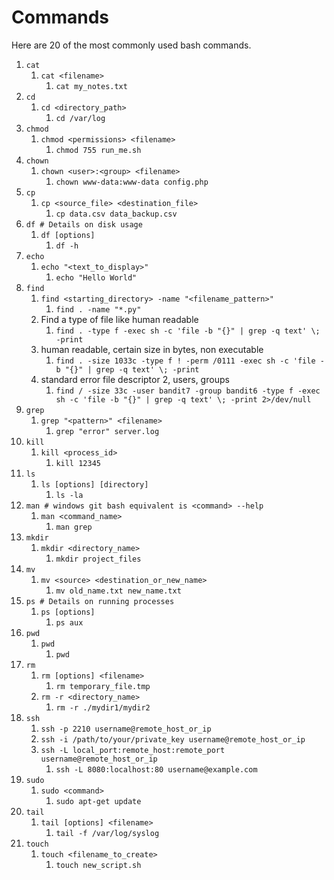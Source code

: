 # Commands
Here are 20 of the most commonly used bash commands.

1. `cat`
   1. `cat <filename>`
       1. `cat my_notes.txt`
2. `cd`
   1. `cd <directory_path>`
       1. `cd /var/log`
3. `chmod`
   1. `chmod <permissions> <filename>`
       1. `chmod 755 run_me.sh`
4. `chown`
   1. `chown <user>:<group> <filename>`
       1. `chown www-data:www-data config.php`
5. `cp`
   1. `cp <source_file> <destination_file>`
       1. `cp data.csv data_backup.csv`
6. `df # Details on disk usage`
   1. `df [options]`
       1. `df -h`
7. `echo`
   1. `echo "<text_to_display>"`
       1. `echo "Hello World"`
8. `find`
   1. `find <starting_directory> -name "<filename_pattern>"`
       1. `find . -name "*.py"`
    2. Find a type of file like human readable
       1. `find . -type f -exec sh -c 'file -b "{}" | grep -q text' \; -print`
    3. human readable, certain size in bytes, non executable
       1. `find . -size 1033c -type f ! -perm /0111 -exec sh -c 'file -b "{}" | grep -q text' \; -print`
    4. standard error file descriptor 2, users, groups
       1. `find / -size 33c -user bandit7 -group bandit6 -type f -exec sh -c 'file -b "{}" | grep -q text' \; -print 2>/dev/null`
9. `grep`
   1. `grep "<pattern>" <filename>`
       1. `grep "error" server.log`
10. `kill`
    1. `kill <process_id>`
        1. `kill 12345`
11. `ls`
    1. `ls [options] [directory]`
        1. `ls -la`
12. `man # windows git bash equivalent is <command> --help`
    1. `man <command_name>`
        1. `man grep`
13. `mkdir`
    1. `mkdir <directory_name>`
        1. `mkdir project_files`
14. `mv`
    1. `mv <source> <destination_or_new_name>`
        1. `mv old_name.txt new_name.txt`
15. `ps # Details on running processes`
    1. `ps [options]`
        1. `ps aux`
16. `pwd`
    1. `pwd`
        1. `pwd`
17. `rm`
    1. `rm [options] <filename>`
        1. `rm temporary_file.tmp`
    2. `rm -r <directory_name>`
        1. `rm -r ./mydir1/mydir2`
18. `ssh`
    1. `ssh -p 2210 username@remote_host_or_ip`
    2. `ssh -i /path/to/your/private_key username@remote_host_or_ip`
    3. `ssh -L local_port:remote_host:remote_port username@remote_host_or_ip`
        1. `ssh -L 8080:localhost:80 username@example.com`
19. `sudo`
    1. `sudo <command>`
        1. `sudo apt-get update`
20. `tail`
    1. `tail [options] <filename>`
        1. `tail -f /var/log/syslog`
21. `touch`
    1. `touch <filename_to_create>`
        1. `touch new_script.sh`